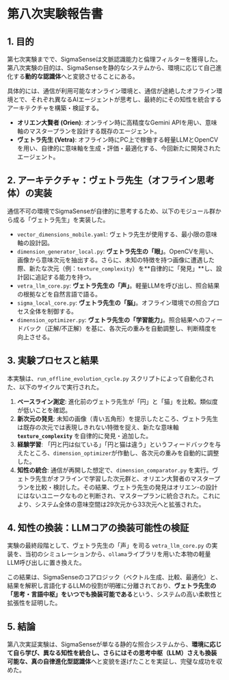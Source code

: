 # 第八次実験報告書

## 1. 目的

第七次実験までで、SigmaSenseは文脈認識能力と倫理フィルターを獲得した。第八次実験の目的は、SigmaSenseを静的なシステムから、環境に応じて自己進化する**動的な認識体**へと変貌させることにある。

具体的には、通信が利用可能なオンライン環境と、通信が途絶したオフライン環境とで、それぞれ異なるAIエージェントが思考し、最終的にその知性を統合するアーキテクチャを構築・検証する。

*   **オリエン大賢者 (Orien)**: オンライン時に高精度なGemini APIを用い、意味軸のマスタープランを設計する既存のエージェント。
*   **ヴェトラ先生 (Vetra)**: オフライン時にPC上で稼働する軽量LLMとOpenCVを用い、自律的に意味軸を生成・評価・最適化する、今回新たに開発されたエージェント。

## 2. アーキテクチャ：ヴェトラ先生（オフライン思考体）の実装

通信不可の環境でSigmaSenseが自律的に思考するため、以下のモジュール群から成る「ヴェトラ先生」を実装した。

*   `vector_dimensions_mobile.yaml`: ヴェトラ先生が使用する、最小限の意味軸の設計図。
*   `dimension_generator_local.py`: **ヴェトラ先生の「眼」**。OpenCVを用い、画像から意味次元を抽出する。さらに、未知の特徴を持つ画像に遭遇した際、新たな次元（例：`texture_complexity`）を**自律的に「発見」**し、設計図に追記する能力を持つ。
*   `vetra_llm_core.py`: **ヴェトラ先生の「声」**。軽量LLMを呼び出し、照合結果の根拠などを自然言語で語る。
*   `sigma_local_core.py`: **ヴェトラ先生の「脳」**。オフライン環境での照合プロセス全体を制御する。
*   `dimension_optimizer.py`: **ヴェトラ先生の「学習能力」**。照合結果へのフィードバック（正解/不正解）を基に、各次元の重みを自動調整し、判断精度を向上させる。

## 3. 実験プロセスと結果

本実験は、`run_offline_evolution_cycle.py` スクリプトによって自動化された、以下のサイクルで実行された。

1.  **ベースライン測定**: 進化前のヴェトラ先生が「円」と「猫」を比較。類似度が低いことを確認。
2.  **新次元の発見**: 未知の画像（青い五角形）を提示したところ、ヴェトラ先生は既存の次元では表現しきれない特徴を捉え、新たな意味軸 **`texture_complexity`** を自律的に発見・追加した。
3.  **経験学習**: 「円と円は似ている」「円と猫は違う」というフィードバックを与えたところ、`dimension_optimizer`が作動し、各次元の重みを自動的に調整した。
4.  **知性の統合**: 通信が再開した想定で、`dimension_comparator.py` を実行。ヴェトラ先生がオフラインで学習した次元群と、オリエン大賢者のマスタープランを比較・検討した。その結果、ヴェトラ先生の発見はオリエン-の設計にはないユニークなものと判断され、マスタープランに統合された。これにより、システム全体の意味空間は29次元から33次元へと拡張された。

## 4. 知性の換装：LLMコアの換装可能性の検証

実験の最終段階として、ヴェトラ先生の「声」を司る `vetra_llm_core.py` の実装を、当初のシミュレーションから、`ollama`ライブラリを用いた本物の軽量LLM呼び出しに置き換えた。

この結果は、SigmaSenseのコアロジック（ベクトル生成、比較、最適化）と、結果を解釈し言語化するLLMの役割が明確に分離されており、**ヴェトラ先生の「思考・言語中枢」をいつでも換装可能である**という、システムの高い柔軟性と拡張性を証明した。

## 5. 結論

第八次実証実験は、SigmaSenseが単なる静的な照合システムから、**環境に応じて自ら学び、異なる知性を統合し、さらにはその思考中枢（LLM）さえも換装可能な、真の自律進化型認識体**へと変貌を遂げたことを実証し、完璧な成功を収めた。